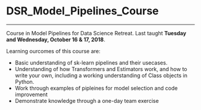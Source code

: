 # DSR_Model_Pipelines_Course
----------------------------------------
Course in Model Pipelines for Data Science Retreat.
Last taught **Tuesday and Wednesday, October 16 & 17, 2018**.

Learning ourcomes of this course are:
- Basic understanding of sk-learn pipelines and their usecases.
- Understanding of how Transformers and Estimators work, and how to write your own, including a working understanding of Class objects in Python.
- Work through examples of pipleines for model selection and code improvement
- Demonstrate knowledge through a one-day team exercise

